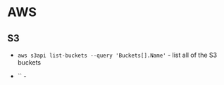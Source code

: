 # AWS

## S3

* `aws s3api list-buckets --query 'Buckets[].Name'` - list all of the S3 buckets 

* `` - 
